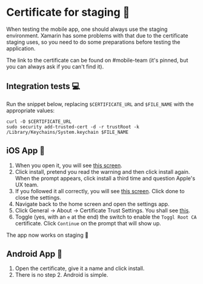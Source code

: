 # Certificate for staging :scroll: 

When testing the mobile app, one should always use the staging environment. Xamarin has some problems with that due to the certificate staging uses, so you need to do some preparations before testing the application.

The link to the certificate can be found on #mobile-team (it's pinned, but you can always ask if you can't find it).

## Integration tests :computer:

Run the snippet below, replacing `$CERTIFICATE_URL` and `$FILE_NAME` with the appropriate values:

```
curl -O $CERTIFICATE_URL
sudo security add-trusted-cert -d -r trustRoot -k /Library/Keychains/System.keychain $FILE_NAME
```

## iOS App :iphone:

1. When you open it, you will see [this screen](https://user-images.githubusercontent.com/7688727/29566049-ca4995f4-871e-11e7-938d-41ddbbd38cd0.png).
2. Click install, pretend you read the warning and then click install again. When the prompt appears, click install a third time and question Apple's UX team.
3. If you followed it all correctly, you will see [this screen](https://user-images.githubusercontent.com/7688727/29566109-fb0f63ee-871e-11e7-8a4a-762e6c9a0a0a.png). Click done to close the settings.
4. Navigate back to the home screen and open the settings app.
5. Click General -> About -> Certificate Trust Settings. You shall see [this](https://user-images.githubusercontent.com/7688727/29566227-6c3ae746-871f-11e7-8287-fca4429ed1ac.png).
6. Toggle (yes, with an `e` at the end) the switch to enable the `Toggl Root CA` certificate. Click `Continue` on the prompt that will show up.

The app now works on staging :tada:

## Android App :robot:

1. Open the certificate, give it a name and click install. 
2. There is no step 2. Android is simple.
